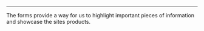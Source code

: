 ---
The forms provide a way for us to highlight important pieces of information and showcase the sites products.
